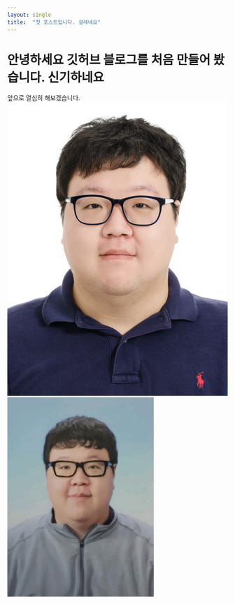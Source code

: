 ```yaml
---
layout: single
title:  "첫 포스트입니다. 설레네요"
---
```


# 안녕하세요 깃허브 블로그를 처음 만들어 봤습니다. 신기하네요 
앞으로 열심히 해보겠습니다.
![내블로그 첫이미지 ](../images/정충원.jpg)
![두번째 이미지 ](../images/1642727681917.jpg)